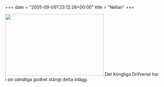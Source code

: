 +++
date = "2005-09-09T23:12:26+00:00"
title = "Nøllan"
+++

<img src="http://junkpile.mine.nu/~s/blogg/media/AniPiska_mod.gif" width="320" height="200" alt="" />  
Det Kongliga Drifveriet har i sin oändliga godhet stängt detta inlägg.

<small></small>
